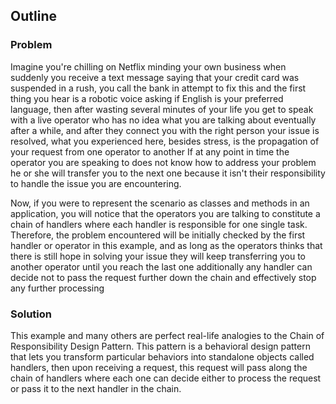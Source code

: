 ## Outline

### Problem

Imagine you're chilling on Netflix minding your own business when suddenly you receive a text message saying that your credit card was suspended in a rush, you call the bank in attempt to fix this and the first thing you hear is a robotic voice asking if English is your preferred language, then after wasting several minutes of your life you get to speak with a live operator who has no idea what you are talking about eventually after a while, and after they connect you with the right person your issue is resolved, what you experienced here, besides stress, is the propagation of your request from one operator to another If at any point in time the operator you are speaking to does not know how to address your problem he or she will transfer you to the next one because it isn't their responsibility to handle the issue you are encountering.  

Now, if you were to represent the scenario as classes and methods in an application, you will notice that the operators you are talking to constitute a chain of handlers where each handler is responsible for one single task. Therefore, the problem encountered will be initially checked by the first handler or operator in this example, and as long as the operators thinks that there is still hope in solving your issue they will keep transferring you to another operator until you reach the last one additionally any handler can decide not to pass the request further down the chain and effectively stop any further processing

### Solution

This example and many others are perfect real-life analogies to the Chain of Responsibility Design Pattern. This pattern is a behavioral design pattern that lets you transform particular behaviors into standalone objects called handlers, then upon receiving a request, this request will pass along the chain of handlers where each one can decide either to process the request or pass it to the next handler in the chain.  